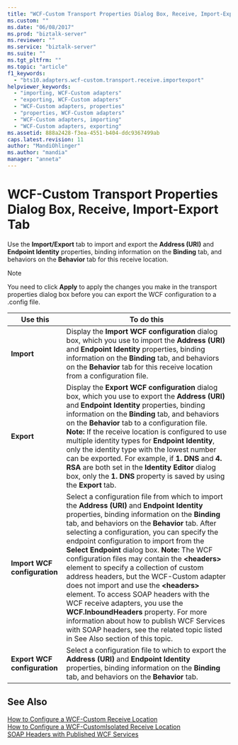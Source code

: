 ```yaml
---
title: "WCF-Custom Transport Properties Dialog Box, Receive, Import-Export Tab | Microsoft Docs"
ms.custom: ""
ms.date: "06/08/2017"
ms.prod: "biztalk-server"
ms.reviewer: ""
ms.service: "biztalk-server"
ms.suite: ""
ms.tgt_pltfrm: ""
ms.topic: "article"
f1_keywords: 
  - "bts10.adapters.wcf-custom.transport.receive.importexport"
helpviewer_keywords: 
  - "importing, WCF-Custom adapters"
  - "exporting, WCF-Custom adapters"
  - "WCF-Custom adapters, properties"
  - "properties, WCF-Custom adapters"
  - "WCF-Custom adapters, importing"
  - "WCF-Custom adapters, exporting"
ms.assetid: 888a2428-f3ea-4551-b404-ddc9367499ab
caps.latest.revision: 11
author: "MandiOhlinger"
ms.author: "mandia"
manager: "anneta"
---
```

# WCF-Custom Transport Properties Dialog Box, Receive, Import-Export Tab
Use the **Import/Export** tab to import and export the **Address (URI)** and **Endpoint Identity** properties, binding information on the **Binding** tab, and behaviors on the **Behavior** tab for this receive location.  
  
> [!NOTE]
>  You need to click **Apply** to apply the changes you make in the transport properties dialog box before you can export the WCF configuration to a .config file.  
  
|Use this|To do this|  
|--------------|----------------|  
|**Import**|Display the **Import WCF configuration** dialog box, which you use to import the **Address (URI)** and **Endpoint Identity** properties, binding information on the **Binding** tab, and behaviors on the **Behavior** tab for this receive location from a configuration file.|  
|**Export**|Display the **Export WCF configuration** dialog box, which you use to export the **Address (URI)** and **Endpoint Identity** properties, binding information on the **Binding** tab, and behaviors on the **Behavior** tab to a configuration file. **Note:**  If the receive location is configured to use multiple identity types for **Endpoint Identity**, only the identity type with the lowest number can be exported. For example, if **1. DNS** and **4. RSA** are both set in the **Identity Editor** dialog box, only the **1. DNS** property is saved by using the **Export** tab.|  
|**Import WCF configuration**|Select a configuration file from which to import the **Address (URI)** and **Endpoint Identity** properties, binding information on the **Binding** tab, and behaviors on the **Behavior** tab. After selecting a configuration, you can specify the endpoint configuration to import from the **Select Endpoint** dialog box. **Note:**  The WCF configuration files may contain the **\<headers>** element to specify a collection of custom address headers, but the WCF-Custom adapter does not import and use the **\<headers>** element. To access SOAP headers with the WCF receive adapters, you use the **WCF.InboundHeaders** property. For more information about how to publish WCF Services with SOAP headers, see the related topic listed in See Also section of this topic.|  
|**Export WCF configuration**|Select a configuration file to which to export the **Address (URI)** and **Endpoint Identity** properties, binding information on the **Binding** tab, and behaviors on the **Behavior** tab.|  
  
## See Also  
 [How to Configure a WCF-Custom Receive Location](../core/how-to-configure-a-wcf-custom-receive-location.md)   
 [How to Configure a WCF-CustomIsolated Receive Location](../core/how-to-configure-a-wcf-customisolated-receive-location.md)   
 [SOAP Headers with Published WCF Services](../core/soap-headers-with-published-wcf-services.md)